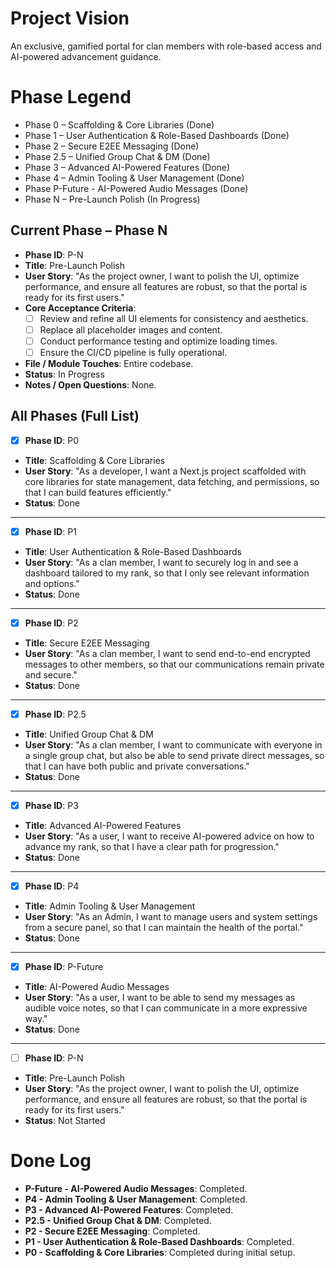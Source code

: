 # Project Vision
An exclusive, gamified portal for clan members with role-based access and AI-powered advancement guidance.

# Phase Legend
- Phase 0 – Scaffolding & Core Libraries (Done)
- Phase 1 – User Authentication & Role-Based Dashboards (Done)
- Phase 2 – Secure E2EE Messaging (Done)
- Phase 2.5 – Unified Group Chat & DM (Done)
- Phase 3 – Advanced AI-Powered Features (Done)
- Phase 4 – Admin Tooling & User Management (Done)
- Phase P-Future - AI-Powered Audio Messages (Done)
- Phase N – Pre-Launch Polish (In Progress)

## Current Phase – Phase N
- **Phase ID**: P-N
- **Title**: Pre-Launch Polish
- **User Story**: "As the project owner, I want to polish the UI, optimize performance, and ensure all features are robust, so that the portal is ready for its first users."
- **Core Acceptance Criteria**:
  - [ ] Review and refine all UI elements for consistency and aesthetics.
  - [ ] Replace all placeholder images and content.
  - [ ] Conduct performance testing and optimize loading times.
  - [ ] Ensure the CI/CD pipeline is fully operational.
- **File / Module Touches**: Entire codebase.
- **Status**: In Progress
- **Notes / Open Questions**: None.

## All Phases (Full List)

- [x] **Phase ID**: P0
- **Title**: Scaffolding & Core Libraries
- **User Story**: "As a developer, I want a Next.js project scaffolded with core libraries for state management, data fetching, and permissions, so that I can build features efficiently."
- **Status**: Done

---

- [x] **Phase ID**: P1
- **Title**: User Authentication & Role-Based Dashboards
- **User Story**: "As a clan member, I want to securely log in and see a dashboard tailored to my rank, so that I only see relevant information and options."
- **Status**: Done

---

- [x] **Phase ID**: P2
- **Title**: Secure E2EE Messaging
- **User Story**: "As a clan member, I want to send end-to-end encrypted messages to other members, so that our communications remain private and secure."
- **Status**: Done

---

- [x] **Phase ID**: P2.5
- **Title**: Unified Group Chat & DM
- **User Story**: "As a clan member, I want to communicate with everyone in a single group chat, but also be able to send private direct messages, so that I can have both public and private conversations."
- **Status**: Done

---

- [x] **Phase ID**: P3
- **Title**: Advanced AI-Powered Features
- **User Story**: "As a user, I want to receive AI-powered advice on how to advance my rank, so that I have a clear path for progression."
- **Status**: Done

---

- [x] **Phase ID**: P4
- **Title**: Admin Tooling & User Management
- **User Story**: "As an Admin, I want to manage users and system settings from a secure panel, so that I can maintain the health of the portal."
- **Status**: Done

---

- [x] **Phase ID**: P-Future
- **Title**: AI-Powered Audio Messages
- **User Story**: "As a user, I want to be able to send my messages as audible voice notes, so that I can communicate in a more expressive way."
- **Status**: Done

---

- [ ] **Phase ID**: P-N
- **Title**: Pre-Launch Polish
- **User Story**: "As the project owner, I want to polish the UI, optimize performance, and ensure all features are robust, so that the portal is ready for its first users."
- **Status**: Not Started

# Done Log
- **P-Future - AI-Powered Audio Messages**: Completed.
- **P4 - Admin Tooling & User Management**: Completed.
- **P3 - Advanced AI-Powered Features**: Completed.
- **P2.5 - Unified Group Chat & DM**: Completed.
- **P2 - Secure E2EE Messaging**: Completed.
- **P1 - User Authentication & Role-Based Dashboards**: Completed.
- **P0 - Scaffolding & Core Libraries**: Completed during initial setup.
